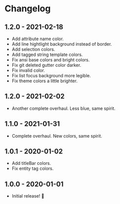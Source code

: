 # Changelog

## 1.2.0 - 2021-02-18

- Add attribute name color.
- Add line hightlight background instead of border.
- Add selection colors.
- Add tagged string template colors.
- Fix ansi base colors and bright colors.
- Fix git deleted gutter color darker.
- Fix invalid color.
- Fix list focus background more legible.
- Fix theme colors a little brighter.

## 1.2.0 - 2021-02-02

- Another complete overhaul. Less blue, same spirit.

## 1.1.0 - 2021-01-31

- Complete overhaul. New colors, same spirit.

## 1.0.1 - 2020-01-02

- Add titleBar colors.
- Fix entity tag colors.

## 1.0.0 - 2020-01-01

- Initial release! 👻
